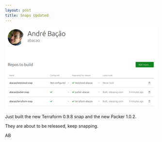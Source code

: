 ```yaml
---
layout: post
title: Snaps Updated
---
```


![](https://raw.githubusercontent.com/abacao/abacao.github.io/master/_post_pics/snaps_updated.png)

Just built the new Terraform 0.9.8 snap and the new Packer 1.0.2.

They are about to be released, keep snapping.


AB
